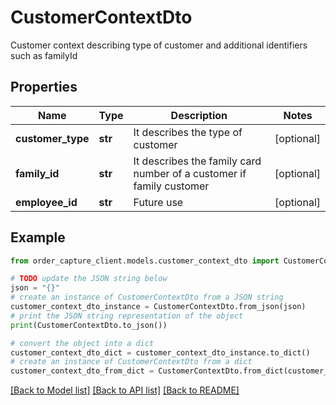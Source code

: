# CustomerContextDto

Customer context describing type of customer and additional identifiers such as familyId

## Properties

Name | Type | Description | Notes
------------ | ------------- | ------------- | -------------
**customer_type** | **str** | It describes the type of customer | [optional] 
**family_id** | **str** | It describes the family card number of a customer if family customer | [optional] 
**employee_id** | **str** | Future use | [optional] 

## Example

```python
from order_capture_client.models.customer_context_dto import CustomerContextDto

# TODO update the JSON string below
json = "{}"
# create an instance of CustomerContextDto from a JSON string
customer_context_dto_instance = CustomerContextDto.from_json(json)
# print the JSON string representation of the object
print(CustomerContextDto.to_json())

# convert the object into a dict
customer_context_dto_dict = customer_context_dto_instance.to_dict()
# create an instance of CustomerContextDto from a dict
customer_context_dto_from_dict = CustomerContextDto.from_dict(customer_context_dto_dict)
```
[[Back to Model list]](../README.md#documentation-for-models) [[Back to API list]](../README.md#documentation-for-api-endpoints) [[Back to README]](../README.md)


